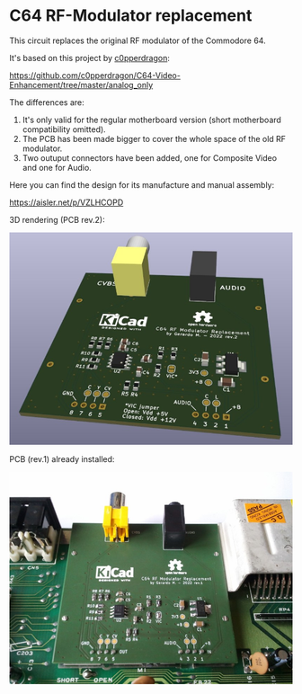 # C64 RF-Modulator replacement

This circuit replaces the original RF modulator of the Commodore 64.

It's based on this project by [c0pperdragon](https://github.com/c0pperdragon):

https://github.com/c0pperdragon/C64-Video-Enhancement/tree/master/analog_only

The differences are:

1) It's only valid for the regular motherboard version (short motherboard compatibility omitted).
2) The PCB has been made bigger to cover the whole space of the old RF modulator.
3) Two outuput connectors have been added, one for Composite Video and one for Audio.

Here you can find the design for its manufacture and manual assembly:

https://aisler.net/p/VZLHCOPD

3D rendering (PCB rev.2):

![3D_rendering](https://github.com/berger1920/C64_RF-Modulator_replacement/blob/main/3D_rendering.jpg)

PCB (rev.1) already installed:

![PCB_installed](https://github.com/berger1920/C64_RF-Modulator_replacement/blob/main/PCB_installed.jpg)
